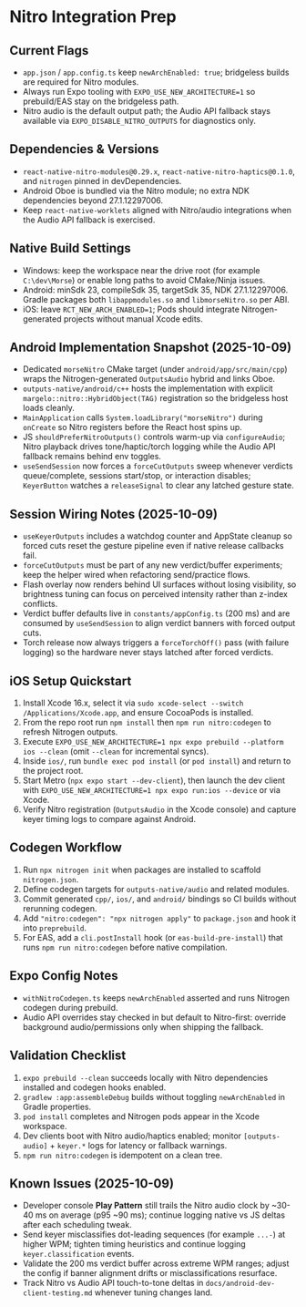 # Nitro Integration Prep

## Current Flags
- `app.json` / `app.config.ts` keep `newArchEnabled: true`; bridgeless builds are required for Nitro modules.
- Always run Expo tooling with `EXPO_USE_NEW_ARCHITECTURE=1` so prebuild/EAS stay on the bridgeless path.
- Nitro audio is the default output path; the Audio API fallback stays available via `EXPO_DISABLE_NITRO_OUTPUTS` for diagnostics only.

## Dependencies & Versions
- `react-native-nitro-modules@0.29.x`, `react-native-nitro-haptics@0.1.0`, and `nitrogen` pinned in devDependencies.
- Android Oboe is bundled via the Nitro module; no extra NDK dependencies beyond 27.1.12297006.
- Keep `react-native-worklets` aligned with Nitro/audio integrations when the Audio API fallback is exercised.

## Native Build Settings
- Windows: keep the workspace near the drive root (for example `C:\dev\Morse`) or enable long paths to avoid CMake/Ninja issues.
- Android: minSdk 23, compileSdk 35, targetSdk 35, NDK 27.1.12297006. Gradle packages both `libappmodules.so` and `libmorseNitro.so` per ABI.
- iOS: leave `RCT_NEW_ARCH_ENABLED=1`; Pods should integrate Nitrogen-generated projects without manual Xcode edits.

## Android Implementation Snapshot (2025-10-09)
- Dedicated `morseNitro` CMake target (under `android/app/src/main/cpp`) wraps the Nitrogen-generated `OutputsAudio` hybrid and links Oboe.
- `outputs-native/android/c++` hosts the implementation with explicit `margelo::nitro::HybridObject(TAG)` registration so the bridgeless host loads cleanly.
- `MainApplication` calls `System.loadLibrary("morseNitro")` during `onCreate` so Nitro registers before the React host spins up.
- JS `shouldPreferNitroOutputs()` controls warm-up via `configureAudio`; Nitro playback drives tone/haptic/torch logging while the Audio API fallback remains behind env toggles.
- `useSendSession` now forces a `forceCutOutputs` sweep whenever verdicts queue/complete, sessions start/stop, or interaction disables; `KeyerButton` watches a `releaseSignal` to clear any latched gesture state.

## Session Wiring Notes (2025-10-09)
- `useKeyerOutputs` includes a watchdog counter and AppState cleanup so forced cuts reset the gesture pipeline even if native release callbacks fail.
- `forceCutOutputs` must be part of any new verdict/buffer experiments; keep the helper wired when refactoring send/practice flows.
- Flash overlay now renders behind UI surfaces without losing visibility, so brightness tuning can focus on perceived intensity rather than z-index conflicts.
- Verdict buffer defaults live in `constants/appConfig.ts` (200 ms) and are consumed by `useSendSession` to align verdict banners with forced output cuts.
- Torch release now always triggers a `forceTorchOff()` pass (with failure logging) so the hardware never stays latched after forced verdicts.

## iOS Setup Quickstart
1. Install Xcode 16.x, select it via `sudo xcode-select --switch /Applications/Xcode.app`, and ensure CocoaPods is installed.
2. From the repo root run `npm install` then `npm run nitro:codegen` to refresh Nitrogen outputs.
3. Execute `EXPO_USE_NEW_ARCHITECTURE=1 npx expo prebuild --platform ios --clean` (omit `--clean` for incremental syncs).
4. Inside `ios/`, run `bundle exec pod install` (or `pod install`) and return to the project root.
5. Start Metro (`npx expo start --dev-client`), then launch the dev client with `EXPO_USE_NEW_ARCHITECTURE=1 npx expo run:ios --device` or via Xcode.
6. Verify Nitro registration (`OutputsAudio` in the Xcode console) and capture keyer timing logs to compare against Android.

## Codegen Workflow
1. Run `npx nitrogen init` when packages are installed to scaffold `nitrogen.json`.
2. Define codegen targets for `outputs-native/audio` and related modules.
3. Commit generated `cpp/`, `ios/`, and `android/` bindings so CI builds without rerunning codegen.
4. Add `"nitro:codegen": "npx nitrogen apply"` to `package.json` and hook it into `preprebuild`.
5. For EAS, add a `cli.postInstall` hook (or `eas-build-pre-install`) that runs `npm run nitro:codegen` before native compilation.

## Expo Config Notes
- `withNitroCodegen.ts` keeps `newArchEnabled` asserted and runs Nitrogen codegen during prebuild.
- Audio API overrides stay checked in but default to Nitro-first: override background audio/permissions only when shipping the fallback.

## Validation Checklist
1. `expo prebuild --clean` succeeds locally with Nitro dependencies installed and codegen hooks enabled.
2. `gradlew :app:assembleDebug` builds without toggling `newArchEnabled` in Gradle properties.
3. `pod install` completes and Nitrogen pods appear in the Xcode workspace.
4. Dev clients boot with Nitro audio/haptics enabled; monitor `[outputs-audio]` + `keyer.*` logs for latency or fallback warnings.
5. `npm run nitro:codegen` is idempotent on a clean tree.

## Known Issues (2025-10-09)
- Developer console **Play Pattern** still trails the Nitro audio clock by ~30-40 ms on average (p95 ~90 ms); continue logging native vs JS deltas after each scheduling tweak.
- Send keyer misclassifies dot-leading sequences (for example `...-`) at higher WPM; tighten timing heuristics and continue logging `keyer.classification` events.
- Validate the 200 ms verdict buffer across extreme WPM ranges; adjust the config if banner alignment drifts or misclassifications resurface.
- Track Nitro vs Audio API touch-to-tone deltas in `docs/android-dev-client-testing.md` whenever tuning changes land.
